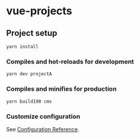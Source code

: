 # vue-projects

## Project setup
```
yarn install
```

### Compiles and hot-reloads for development
```
yarn dev projectA
```

### Compiles and minifies for production
```
yarn build190 cms
```

### Customize configuration
See [Configuration Reference](https://cli.vuejs.org/config/).
